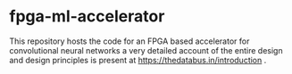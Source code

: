 # fpga-ml-accelerator
This repository hosts the code for an FPGA based accelerator for convolutional neural networks 
a very detailed account of the entire design and design principles is present at https://thedatabus.in/introduction . 
